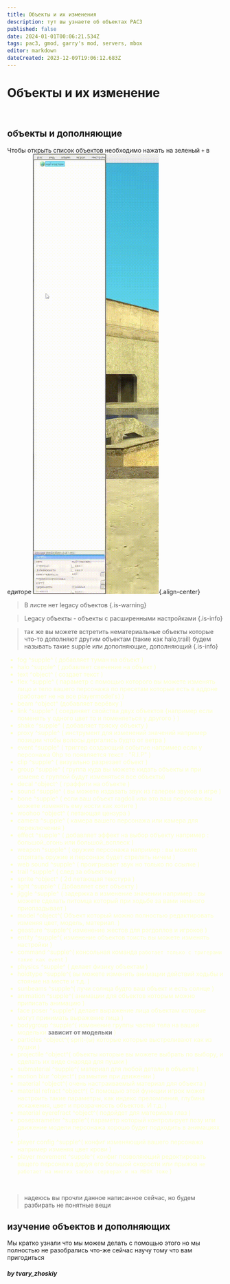 ```yaml
---
title: Объекты и их изменения
description: тут вы узнаете об объектах PAC3
published: false
date: 2024-01-01T00:06:21.534Z
tags: pac3, gmod, garry's mod, servers, mbox
editor: markdown
dateCreated: 2023-12-09T19:06:12.683Z
---
```


# Объекты и их изменение

<br>


## объекты и дополняющиe

Чтобы открыть список объектов необходимо нажать на зеленый `+` в едиторе
![pac3_objects.gif](/pac3/pac3_objects.gif){.align-center}
> В листе нет legacy объектов
{.is-warning}

> Legacy объекты - объекты с расширенными настройками
{.is-info}

> так же вы можете встретить нематериальные объекты которые что-то дополняют другим объектам (такие как halo,trail)
будем называть такие supple или дополняющие, дополняющий
{.is-info}

<font color="#fbffc5">

- fog ^supple^ ( добавляет туман на объект )
- halo ^supple^ ( добавляет свечение на объект )
- text ^object^ ( создает текст )
- flex ^supple^ ( параметр с помощью которого вы можете изменять лицо и тело вашего персонажа по пресетам которые есть в аддоне {работает не на все playermodel's} )
- beam ^object^ (добавляет верёвку )
- link ^supple^ ( соединяет свойства двух объектов {например если поменять у одного цвет то и поменяеться у другого } )
- shake ^supple^ ( добавляет тряску объекту )
- proxy ^supple^ ( инструмент для изменений значений например позиции чтобы волосы дергались будто от ветра )
- event ^supple^ ( триггер создающий событие например если у персонажа 0hp то появляется текст : "R.I.P" )
- clip ^supple^ ( визуально разрезает объект )
- group ^supple^ ( группа куда вы можете кидать объекты и при измене с группой будут изменяться все объекты)
- decal ^object^ ( граффити на объекте )
- sound ^supple^ ( вы можете издавать звук из галереи звуков в игре )
- bone ^supple^ ( если ваш объект ragdoll или это ваш персонаж вы можете изменять ему кости как хотите )
- woohoo ^object^ ( летающая цензура )
- camera ^supple^ ( камера вашего персонажа или камера для переключения )
- effect ^supple^ ( добавляет эффект на выбор объекту например : большой_огонь или большой_всплеск )
- weapon ^supple^ ( оружие персонажа например : вы можете спрятать оружие и персонаж будет стрелять ничем )
- web sound ^supple^ ( проигрывает звук но только по ссылке )
- trail ^supple^ ( след за объектом )
- sprite ^object^ ( 2d летающая текстура )
- light ^supple^ ( Добавляет свет объекту )
- jiggle ^supple^ ( задержка в изменение значении например : вы можете сделать питомца который при ходьбе за вами немного приопаздывает )
- model ^object^( Объект который можно полностью редактировать изменяя цвет, модель, материал. )
- geasture ^supple^( изменение жестов для рэгдоллов и игроков )
- entity ^supple^( изменение объектов тоисть вы можете изменять настройки )
- command ^supple^( консольная команда `работает только с тригерами такие как event` )
- physics ^supple^ ( делает физику объектам )
- holdtype ^supple^( вы можете изменить анимации действий ходьбы и стояние на месте и т.д. )
- sunbeams ^supple^( лучи солнца будто ваш объект и есть солнце )
- animation ^supple^( анимации для объектов которым можно приписать анимацию )
- face poser ^supple^( делает выражение лица объектам которые могут принимать выражение лица )
- bodygroup ^supple^( изменение группы частей тела на вашей модельки <font color="gray"><b>зависит от модельки</b></font> )
- particles ^object^( sprit-(ы) которые которые выстреливают как из пушки )
- projectile ^object^( объекты которые вы можете выбрать по выбору, и сделать их виде снаряда для пушки  )
- submaterial ^supple^( материал для любой детали в объекте )
- motion blur ^object^( размытие при движении )
- material ^object^( очень настраиваемый материал для объекта )
- material refract ^object^( С помощью этой функции игрок может настроить такие параметры, как индекс преломления, глубина искажения, цвет и прозрачность объектов. И т.д. )
- material eyerefract ^object^( подойдет для материала глаз )
- poseparameter ^supple^( параметр который контролирует позу или движение модели персонажа хорошо будет подходить в анимациях )
- player config ^supple^( конфиг изменяющий вашего персонажа например изменяя цвет крови )
- player movement ^supple^(  конфиг позволяющий редоктировать ващего персонажа даруя его большой скорости или прыжка `не работает на многих sanbox серверах и на MBOX тоже`  )


</font>

<br>

<blockquote class="block"> <p>надеюсь вы прочли данное написанное сейчас, но будем разбирать не понятные вещи</p> </blockquote>

## изучение объектов и дополняющих

Мы кратко узнали что мы можем делать с помощью этого но мы полностью не разобрались что-же сейчас научу тому что вам пригодиться 


##### **by tvary_zhoskiy**
